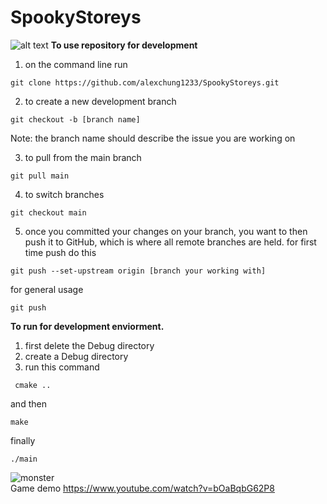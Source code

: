 # SpookyStoreys
![alt text](https://i.imgur.com/1yknMQ8.png)
**To use repository for development**
1. on the command line run
```
git clone https://github.com/alexchung1233/SpookyStoreys.git
```
2. to create a new development branch
```
git checkout -b [branch name]
```
Note: the branch name should describe the issue you are working on

3. to pull from the main branch
```
git pull main
```
4. to switch branches
```
git checkout main
```

5. once you committed your changes on your branch, you want to then push it to GitHub, which is where all remote branches are held.
for first time push do this
```
git push --set-upstream origin [branch your working with]
```
for general usage
```
git push
```

**To run for development enviorment.**

1. first delete the Debug directory
2. create a Debug directory
3. run this command
```
 cmake ..
```
and then
```
make
```
finally
```
./main
```

![monster](https://i.imgur.com/twIzp6u.png)
<br/>
Game demo
https://www.youtube.com/watch?v=bOaBqbG62P8
